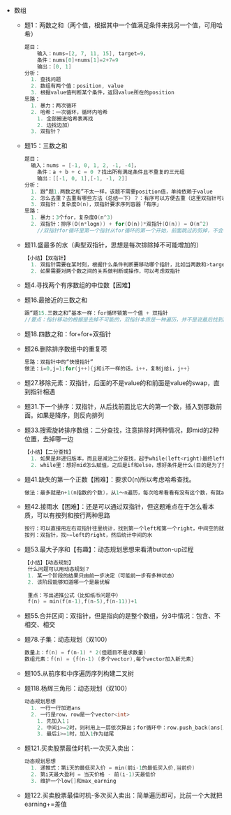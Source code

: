 - 数组

  - 题1：两数之和（两个值，根据其中一个值满足条件来找另一个值，可用哈希）

    ```c++
    题目：
    	输入：nums=[2, 7, 11, 15], target=9，
    	条件：nums[0]+nums[1]=2+7=9
    	输出：[0, 1]
    分析：
      1. 查找问题
      2. 数组有两个值：position, value
      3. 根据value值判断某个条件，返回value所在的position
    思路：
      1. 暴力：两次循环
      2. 哈希：一次循环，循环内哈希
      	1. 全部搬进哈希表再找
      	2. 边找边加）
      3. 双指针？
    ```

  - 题15：三数之和

    ```c++
    题目：
      输入：nums = [-1, 0, 1, 2, -1, -4]，
    	条件：a + b + c = 0 ？找出所有满足条件且不重复的三元组
    	输出：[[-1, 0, 1],[-1, -1, 2]]
    分析：
      1. 跟“题1.两数之和”不太一样，该题不需要position值，单纯依赖于value
      2. 怎么去重？去重有哪些方法（总结一下）？：有序可以方便去重（这里双指针可以方便去重）
      3. 双指针：复杂度O(n)，双指针要求序列容器「有序」
    思路：
      1. 暴力：3个for，复杂度O(n^3)
      2. 双指针：排序(O(n*logn)) + for(O(n))*双指针(O(n)) = O(n^2) 
      	//双指针for循环里第一个指针从for循环的第一个开始，前面跳过的剪掉，不会导致出现[-1,-2,3]和[-2,3,1]这种重复
    ```

  - 题11.盛最多的水（典型双指针，思想是每次排除掉不可能增加的）

    ```c++
    【小结】【双指针】
      1. 双指针需要在某时刻，根据什么条件判断要移动哪个指针，比如当两数和>target，right--；
      2. 如果需要对两个数之间的关系做判断或操作，可以考虑双指针
    ```

  - 题4.寻找两个有序数组的中位数【困难】

  - 题16.最接近的三数之和

    ```c++
    跟“题15.三数之和”基本一样：for循环锁第一个值 + 双指针
    //要点：指针移动的根据是去掉不可能的，双指针本质是一种遍历，并不是说最后找到的是最好的，而是最好的一定在我遍历的过程中
    ```

  - 题18.四数之和：for+for+双指针

  - 题26.删除排序数组中的重复项

    ```c++
    思路：双指针中的“快慢指针”
    做法：i=0,j=1;for(j++){j和i不一样的话，i++，复制j给i，j++}
    ```

  - 题27.移除元素：双指针，后面的不是value的和前面是value的swap，直到指针相遇

  - 题31.下一个排序：双指针，从后找前面比它大的第一个数，插入到那数前面。如果是降序，则反向排列

  - 题33.搜索旋转排序数组：二分查找，注意排除时两种情况，即mid的2种位置，去掉哪一边

    ```c++
    【小结】【二分查找】
      1. 如果是非递归版本，而且是减治二分查找，起手while(left<right)最终left=right
      2. while里：想好mid怎么赋值，之后是if和else，想好条件是什么(目的是为了剪枝而不是选择)，边界怎么改
    ```

  - 题41.缺失的第一个正数【困难】：要求O(n)所以考虑哈希查找。

    ```c++
    做法：最多就是n+1(n指数的个数)，从1～n遍历，每次哈希看看有没有这个数，有就ans+=1，没有就是这个数了
    ```

  - 题42.接雨水【困难】：还是可以通过双指针，但这题难点在于怎么看本质，可以有按列和按行两种思路

    ```c++
    按行：可以直接用左右双指针往里统计，找到第一个left和第一个right，中间空的就都有水
    按列：双指针，找>=left的right，然后统计中间的水
    ```

  - 题53.最大子序和【有趣】：动态规划思想来看清button-up过程

    ```c++
    【小结】【动态规划】
     什么问题可以用动态规划？
     1. 某一个阶段的结果只由前一步决定（可能前一步有多种状态）
     2. 该阶段能够知道哪一个是最优解
      
     重点：写出递推公式（比如纸币问题中）
     f(n) = min(f(n-1),f(n-5),f(n-11))+1
    ```

  - 题55.合并区间：双指针，但是指向的是整个数组，分3中情况：包含、不相交、相交
  
  - 题78.子集：动态规划（双100）
  
    ```c++
    数量上：f(n) = f(n-1) * 2(但题目不是求数量)
    数组元素：f(n) = {f(n-1) (多个vector),每个vector加入新元素}
    ```
  
  - 题105.从前序和中序遍历序列构建二叉树
  
  - 题118.杨辉三角形：动态规划（双100）
  
    ```c++
    动态规划思想
      1. 一行一行加进ans
      2. 一行是row，row是一个vector<int>
      	1. 先加入1；
      	2. 中间i>=2时，则利用上一层依次算出；for循环中：row.push_back(ans[i-1][j-1]+ans[i-1][j])
      	3. 最后i>=1时，加入1作为结尾
    ```
  
  - 题121.买卖股票最佳时机-一次买入卖出：
  
    ```c++
    动态规划思想
      1. 递推式：第i天的最低买入价 = min(前i-1的最低买入价,当前价)
      2. 第i天最大盈利 = 当天价格 - 前(i-1)天最低价
      3. 维护一个low[]和max_earning
    ```
  
  - 题122.买卖股票最佳时机-多次买入卖出：简单遍历即可，比前一个大就把earning+=差值
  
    